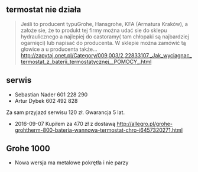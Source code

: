 ## termostat nie działa

> Jeśli to producent typuGrohe, Hansgrohe, KFA (Armatura Kraków), a założe sie, że to produkt tej firmy można udać sie do sklepu hydraulicznego a najlepiej do castoramy( tam chłopaki są najbardziej ogarnięci) lub napisać do producenta. W sklepie można zamówić tą głowice a u producenta także...
> http://zapytaj.onet.pl/Category/009,003/2,22833107,_Jak_wyciagnac_termostat_z_baterii_termostatycznej__POMOCY_.html

## serwis

- Sebastian Nader 601 228 290
- Artur Dybek 602 492 828

Za sam przyjazd serwisu 120 zł. Gwarancja 5 lat.

- 2016-09-07 Kupiłem za 470 zł z dostawą http://allegro.pl/grohe-grohtherm-800-bateria-wannowa-termostat-chro-i6457320271.html

## Grohe 1000

- Nowa wersja ma metalowe pokrętła i nie parzy
